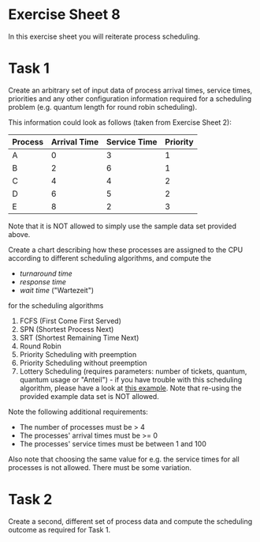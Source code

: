 # Exercise Sheet 8

In this exercise sheet you will reiterate process scheduling.

# Task 1

Create an arbitrary set of input data of process arrival times, service times, priorities and any other configuration information required for a scheduling problem (e.g. quantum length for round robin scheduling).

This information could look as follows (taken from Exercise Sheet 2):

| Process | Arrival Time | Service Time | Priority |
|---------|--------------|--------------|----------|
| A       | 0            | 3            | 1        |
| B       | 2            | 6            | 1        |
| C       | 4            | 4            | 2        |
| D       | 6            | 5            | 2        |
| E       | 8            | 2            | 3        |

Note that it is NOT allowed to simply use the sample data set provided above.

Create a chart describing how these processes are assigned to the CPU according to different scheduling algorithms, and compute the

* *turnaround time*
* *response time*
* *wait time* ("Wartezeit")

for the scheduling algorithms

1. FCFS (First Come First Served)
2. SPN (Shortest Process Next)
3. SRT (Shortest Remaining Time Next)
4. Round Robin
5. Priority Scheduling with preemption
6. Priority Scheduling without preemption
7. Lottery Scheduling (requires parameters: number of tickets, quantum, quantum usage or "Anteil") - if you have trouble with this scheduling algorithm, please have a look at [this example](lottery.md). Note that re-using the provided example data set is NOT allowed.

Note the following additional requirements:

* The number of processes must be > 4
* The processes' arrival times must be >= 0
* The processes' service times must be between 1 and 100

Also note that choosing the same value for e.g. the service times for all processes is not allowed. There must be some variation.

# Task 2

Create a second, different set of process data and compute the scheduling outcome as required for Task 1.